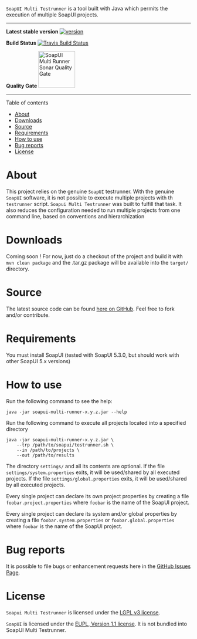 `SoapUI Multi Testrunner` is a tool built with Java which permits the execution of multiple SoapUI projects.

----------

**Latest stable version** [![version][version-badge]][CHANGELOG]

**Build Status** [![Travis Build Status](https://travis-ci.org/paissad/soapui-multi-testrunner.svg?branch=master)](https://travis-ci.org/paissad/soapui-multi-testrunner)

**Quality Gate** <a href="https://sonarqube.com/dashboard/index/net.paissad.tools:soapui-multi-testrunner"><img alt="SoapUI Multi Runner Sonar Quality Gate" src="https://www.sonarqube.org/assets/logo-31ad3115b1b4b120f3d1efd63e6b13ac9f1f89437f0cf6881cc4d8b5603a52b4.svg" width="100px"></a>

----------

Table of contents

- [About](#about)
- [Downloads](#downloads)
- [Source](#source)
- [Requirements](#requirements)
- [How to use](#how-to-use)
- [Bug reports](#bug-reports)
- [License](#license)


# About

This project relies on the genuine `SoapUI` testrunner.
With the genuine `SoapUI` software, it is not possible to execute multiple projects with th `testrunner` script.
`Soapui Multi Testrunner` was built to fulfill that task.
It also reduces the configuration needed to run multiple projects from one command line, based on conventions and hierarchization

# Downloads
Coming soon ! For now, just do a checkout of the project and build it with `mvn clean package` and the .tar.gz package will be available into the `target/` directory.

# Source

The latest source code can be found [here on GitHub](https://github.com/paissad/soapui-multi-testrunner "soapui-multi-testrunner"). Feel free to fork and/or contribute.

# Requirements

You must install SoapUI (tested with SoapUI 5.3.0, but should work with other SoapUI 5.x versions)

# How to use

Run the following command to see the help:

    java -jar soapui-multi-runner-x.y.z.jar --help

Run the following command to execute all projects located into a specified directory

    java -jar soapui-multi-runner-x.y.z.jar \
        --trp /path/to/soapui/testrunner.sh \
        --in /path/to/projects \
        --out /path/to/results

The directory `settings/` and all its contents are optional.
If the file `settings/system.properties` exits, it will be used/shared by all executed projects.
If the file `settings/global.properties` exits, it will be used/shared by all executed projects.

Every single project can declare its own project properties by creating a file `foobar.project.properties` where `foobar` is the name of the SoapUI project.


Every single project can declare its system and/or global properties by creating a file `foobar.system.properties` or `foobar.global.properties` where `foobar` is the name of the SoapUI project.

# Bug reports

It is possible to file bugs or enhancement requests here in the [GitHub Issues Page](https://github.com/paissad/soapui-multi-testrunner/issues "Github Issues").
 

# License

`Soapui Multi Testrunner` is licensed under the [LGPL v3 license](https://raw.githubusercontent.com/paissad/soapui-multi-testrunner/master/LICENSE "License"). 

`SoapUI` is licensed under the [EUPL, Version 1.1 license](https://raw.githubusercontent.com/SmartBear/soapui/next/LICENSE.md "SoapUI License"). It is not bundled into SoapUI Multi Testrunner.


[CHANGELOG]: ./CHANGELOG.md
[version-badge]: https://img.shields.io/badge/version-1.0.0-blue.svg

